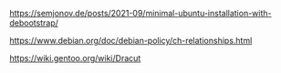 https://semjonov.de/posts/2021-09/minimal-ubuntu-installation-with-debootstrap/

https://www.debian.org/doc/debian-policy/ch-relationships.html

https://wiki.gentoo.org/wiki/Dracut
